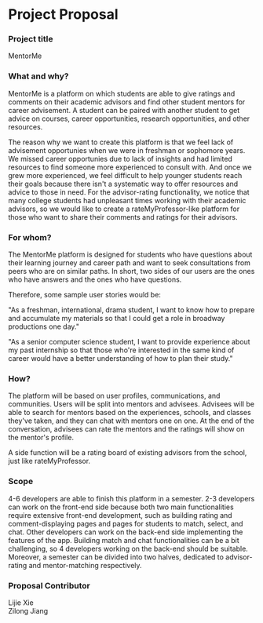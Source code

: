 # Project Proposal

### Project title
MentorMe

### What and why?
MentorMe is a platform on which students are able to give ratings and comments on their academic advisors and find other student mentors for career advisement. A student can be paired with another student to get advice on courses, career opportunities, research opportunities, and other resources.

The reason why we want to create this platform is that we feel lack of advisement opportunies when we were in freshman or sophomore years. We missed career opportunies due to lack of insights and had limited resources to find someone more experienced to consult with. And once we grew more experienced, we feel difficult to help younger students reach their goals because there isn't a systematic way to offer resources and advice to those in need. For the advisor-rating functionality, we notice that many college students had unpleasant times working with their academic advisors, so we would like to create a rateMyProfessor-like platform for those who want to share their comments and ratings for their advisors.

### For whom?
The MentorMe platform is designed for students who have questions about their learning journey and career path and want to seek consultations from peers who are on similar paths. In short, two sides of our users are the ones who have answers and the ones who have questions. 

Therefore, some sample user stories would be:

"As a freshman, international, drama student, I want to know how to prepare and accumulate my materials so that I could get a role in broadway productions one day."

"As a senior computer science student, I want to provide experience about my past internship so that those who're interested in the same kind of career would have a better understanding of how to plan their study."


### How?
The platform will be based on user profiles, communications, and communities. Users will be split into mentors and advisees. Advisees will be able to search for mentors based on the experiences, schools, and classes they've taken, and they can chat with mentors one on one. At the end of the conversation, advisees can rate the mentors and the ratings will show on the mentor's profile. 

A side function will be a rating board of existing advisors from the school, just like rateMyProfessor.


### Scope
4-6 developers are able to finish this platform in a semester. 2-3 developers can work on the front-end side because both two main functionalities require extensive front-end development, such as building rating and comment-displaying pages and pages for students to match, select, and chat. Other developers can work on the back-end side implementing the features of the app. Building match and chat functionalities can be a bit challenging, so 4 developers working on the back-end should be suitable. Moreover, a semester can be divided into two halves, dedicated to advisor-rating and mentor-matching respectively.

### Proposal Contributor
Lijie Xie <br/>
Zilong Jiang